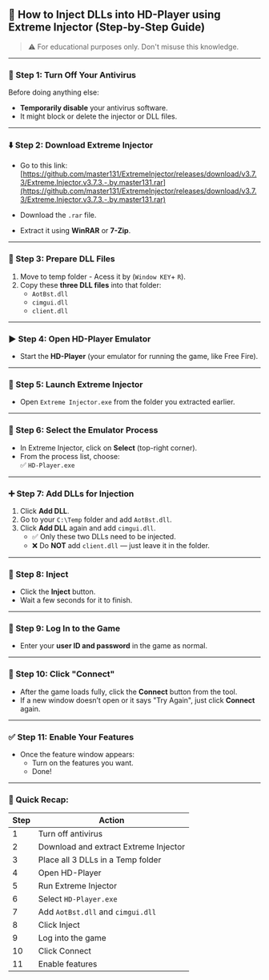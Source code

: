 ## 🔧 **How to Inject DLLs into HD-Player using Extreme Injector (Step-by-Step Guide)**

> ⚠️ For educational purposes only. Don't misuse this knowledge.

---

### 🛑 Step 1: Turn Off Your Antivirus  
Before doing anything else:  
- **Temporarily disable** your antivirus software.  
- It might block or delete the injector or DLL files.

---

### ⬇️ Step 2: Download Extreme Injector  
- Go to this link:  
  [https://github.com/master131/ExtremeInjector/releases/download/v3.7.3/Extreme.Injector.v3.7.3.-.by.master131.rar](https://github.com/master131/ExtremeInjector/releases/download/v3.7.3/Extreme.Injector.v3.7.3.-.by.master131.rar)

- Download the `.rar` file.
- Extract it using **WinRAR** or **7-Zip**.

---

### 📁 Step 3: Prepare DLL Files  
1. Move to temp folder - Acess it by (`Window KEY`+ `R`).
2. Copy these **three DLL files** into that folder:
   - `AotBst.dll`
   - `cimgui.dll`
   - `client.dll` 

---

### ▶️ Step 4: Open HD-Player Emulator  
- Start the **HD-Player** (your emulator for running the game, like Free Fire).

---

### 🚀 Step 5: Launch Extreme Injector  
- Open `Extreme Injector.exe` from the folder you extracted earlier.

---

### 🧠 Step 6: Select the Emulator Process  
- In Extreme Injector, click on **Select** (top-right corner).
- From the process list, choose:  
  ✅ `HD-Player.exe`

---

### ➕ Step 7: Add DLLs for Injection  
1. Click **Add DLL**.
2. Go to your `C:\Temp` folder and add `AotBst.dll`.
3. Click **Add DLL** again and add `cimgui.dll`.
   - ✅ Only these two DLLs need to be injected.
   - ❌ Do **NOT** add `client.dll` — just leave it in the folder.

---

### 💉 Step 8: Inject  
- Click the **Inject** button.
- Wait a few seconds for it to finish.

---

### 🔐 Step 9: Log In to the Game  
- Enter your **user ID and password** in the game as normal.

---

### 🔌 Step 10: Click "Connect"  
- After the game loads fully, click the **Connect** button from the tool.
- If a new window doesn’t open or it says "Try Again", just click **Connect** again.

---

### ✅ Step 11: Enable Your Features  
- Once the feature window appears:
  - Turn on the features you want.
  - Done!

---

### 🔁 Quick Recap:
| Step | Action |
|------|--------|
| 1 | Turn off antivirus |
| 2 | Download and extract Extreme Injector |
| 3 | Place all 3 DLLs in a Temp folder |
| 4 | Open HD-Player |
| 5 | Run Extreme Injector |
| 6 | Select `HD-Player.exe` |
| 7 | Add `AotBst.dll` and `cimgui.dll` |
| 8 | Click Inject |
| 9 | Log into the game |
| 10 | Click Connect |
| 11 | Enable features |
